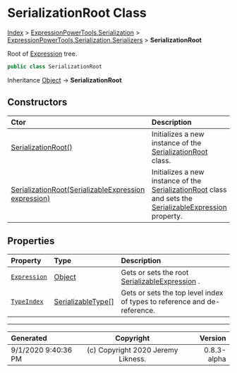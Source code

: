 ﻿# SerializationRoot Class

[Index](../index.md) > [ExpressionPowerTools.Serialization](ExpressionPowerTools.Serialization.a.md) > [ExpressionPowerTools.Serialization.Serializers](ExpressionPowerTools.Serialization.Serializers.n.md) > **SerializationRoot**

Root of [Expression](ExpressionPowerTools.Serialization.Serializers.SerializationRoot.Expression.prop.md) tree.

```csharp
public class SerializationRoot
```

Inheritance [Object](https://docs.microsoft.com/dotnet/api/system.object) → **SerializationRoot**

## Constructors

| Ctor | Description |
| :-- | :-- |
| [SerializationRoot()](ExpressionPowerTools.Serialization.Serializers.SerializationRoot.ctor.md#serializationroot) | Initializes a new instance of the [SerializationRoot](ExpressionPowerTools.Serialization.Serializers.SerializationRoot.cs.md) class. |
| [SerializationRoot(SerializableExpression expression)](ExpressionPowerTools.Serialization.Serializers.SerializationRoot.ctor.md#serializationrootserializableexpression-expression) | Initializes a new instance of the [SerializationRoot](ExpressionPowerTools.Serialization.Serializers.SerializationRoot.cs.md) class and sets the [SerializableExpression](ExpressionPowerTools.Serialization.Serializers.SerializableExpression.cs.md) property. |
## Properties

| Property | Type | Description |
| :-- | :-- | :-- |
| [`Expression`](ExpressionPowerTools.Serialization.Serializers.SerializationRoot.Expression.prop.md) | [Object](https://docs.microsoft.com/dotnet/api/system.object) | Gets or sets the root [SerializableExpression](ExpressionPowerTools.Serialization.Serializers.SerializableExpression.cs.md) . |
| [`TypeIndex`](ExpressionPowerTools.Serialization.Serializers.SerializationRoot.TypeIndex.prop.md) | [SerializableType[]](https://docs.microsoft.com/dotnet/api/expressionpowertools.serialization.serializers.serializabletype[]) | Gets or sets the top level index of types to reference and de-reference. |


---

| Generated | Copyright | Version |
| :-- | :-: | --: |
| 9/1/2020 9:40:36 PM | (c) Copyright 2020 Jeremy Likness. | 0.8.3-alpha |
